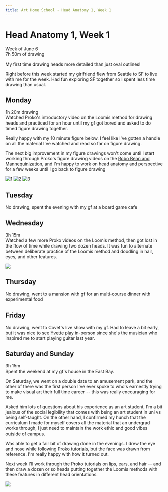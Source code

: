 ```yaml
---
title: Art Home School - Head Anatomy 1, Week 1
---
```


<div class="ahs-update">

# Head Anatomy 1, Week 1
Week of June 6 \
7h 50m of drawing

My first time drawing heads more detailed than just oval outlines!

Right before this week started my girlfriend flew from Seattle to SF to live with me for the week. Had fun exploring SF together so I spent less time drawing than usual.

## Monday
<div class="ahs-description">

1h 20m drawing \
Watched Proko's introductory video on the Loomis method for drawing heads and practiced for an hour until my gf got bored and asked to do timed figure drawing together.

Really happy with my 10 minute figure below. I feel like I've gotten a handle on all the material I've watched and read so far on figure drawing.

The next big improvement in my figure drawings won't come until I start working through Proko's figure drawing videos on the [Robo Bean and Mannequinization](https://www.youtube.com/playlist?list=PLtG4P3lq8RHGuMuprDarMz_Y9Fbw_d2ws), and I'm happy to work on head anatomy and perspective for a few weeks until I go back to figure drawing
</div>

<div class="ahs-pics">

![1](../img/art-home-school/week-2/mon-1.jpeg)
![2](../img/art-home-school/week-2/mon-2.jpeg)
![3](../img/art-home-school/week-2/mon-3.jpeg)
</div>

## Tuesday
<div class="ahs-description">

No drawing, spent the evening with my gf at a board game cafe
</div>

## Wednesday
<div class="ahs-description">

3h 15m \
Watched a few more Proko videos on the Loomis method, then got lost in the flow of time while drawing two dozen heads. It was fun to alternate between deliberate practice of the Loomis method and doodling in hair, eyes, and other features. 
</div>
<div class="ahs-pics">

<p><img class="large" src="../img/art-home-school/week-2/wed-1.jpeg" /></p>
</div>

## Thursday
<div class="ahs-description">

No drawing, went to a mansion with gf for an multi-course dinner with experimental food
</div>

## Friday
<div class="ahs-description">

No drawing, went to Covet's live show with my gf. Had to leave a bit early, but it was nice to see [Yvette](https://youtu.be/_qUaPjLrPjM) play in-person since she's the musician who inspired me to start playing guitar last year.
</div>

## Saturday and Sunday
<div class="ahs-description">

3h 15m \
Spent the weekend at my gf's house in the East Bay.

On Saturday, we went on a double date to an amusement park, and the other bf there was the first person I've ever spoke to who's earnestly trying to make visual art their full time career -- this was really encouraging for me.

Asked him lots of questions about his experience as an art student, I'm a bit jealous of the social legibility that comes with being an art student in uni vs being self-taught. On the other hand, I confirmed my hunch that the curriculum I made for myself covers all the material that an undergrad works through, I just need to maintain the work ethic and good vibes outside of campus.

Was able to get a fair bit of drawing done in the evenings. I drew the eye and nose while following [Proko tutorials](https://www.youtube.com/playlist?list=PLmzfkaWqrnnUUFsbKxfMh2EJQ9hODQKoh), but the face was drawn from reference. I'm really happy with how it turned out.

Next week I'll work through the Proko tutorials on lips, ears, and hair -- and then draw a dozen or so heads putting together the Loomis methods with these features in different head orientations.
</div>
<div class="ahs-pics">
<p><img class="large" src="../img/art-home-school/week-2/sun-1.jpeg" /></p>
</div>
</div>
